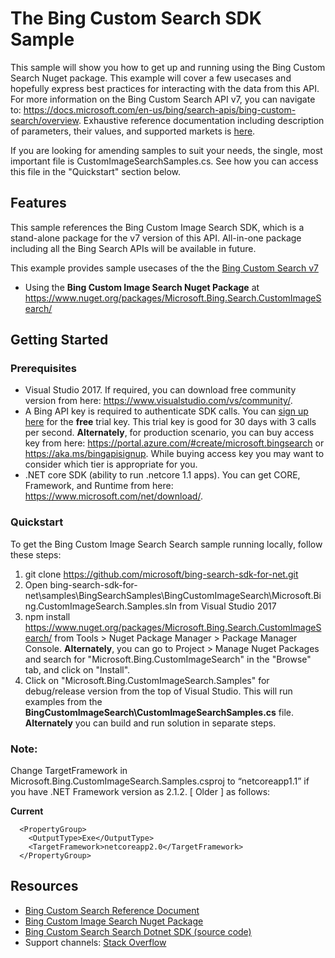 # The Bing Custom Search SDK Sample

This sample will show you how to get up and running using the Bing Custom Search Nuget package. This example will cover a few usecases and hopefully express best practices for interacting with the data from this API. For more information on the Bing Custom Search API v7, you can navigate to: https://docs.microsoft.com/en-us/bing/search-apis/bing-custom-search/overview. Exhaustive reference documentation including description of parameters, their values, and supported markets is [here](https://docs.microsoft.com/en-us/bing/search-apis/bing-custom-search/overview).

If you are looking for amending samples to suit your needs, the single, most important file is CustomImageSearchSamples.cs. See how you can access this file in the "Quickstart" section below.

## Features

This sample references the Bing Custom Image Search SDK, which is a stand-alone package for the v7 version of this API. All-in-one package including all the Bing Search APIs will be available in future.

This example provides sample usecases of the the [Bing Custom Search v7](https://github.com/microsoft/bing-search-sdk-for-net/tree/main/samples/BingSearchSamples/BingCustomImageSearch)

* Using the **Bing Custom Image Search Nuget Package** at https://www.nuget.org/packages/Microsoft.Bing.Search.CustomImageSearch/

## Getting Started


### Prerequisites

- Visual Studio 2017. If required, you can download free community version from here: https://www.visualstudio.com/vs/community/.
- A Bing API key is required to authenticate SDK calls. You can [sign up here](https://portal.azure.com/#create/microsoft.bingsearch) for the **free** trial key. This trial key is good for 30 days with 3 calls per second. **Alternately**, for production scenario, you can buy access key from here: https://portal.azure.com/#create/microsoft.bingsearch or https://aka.ms/bingapisignup. While buying access key you may want to consider which tier is appropriate for you.
- .NET core SDK (ability to run .netcore 1.1 apps). You can get CORE, Framework, and Runtime from here: https://www.microsoft.com/net/download/. 

### Quickstart

To get the Bing Custom Image Search Search sample running locally, follow these steps:

1. git clone https://github.com/microsoft/bing-search-sdk-for-net.git
2. Open bing-search-sdk-for-net\samples\BingSearchSamples\BingCustomImageSearch\Microsoft.Bing.CustomImageSearch.Samples.sln from Visual Studio 2017
3. npm install https://www.nuget.org/packages/Microsoft.Bing.Search.CustomImageSearch/ from Tools > Nuget Package Manager > Package Manager Console. **Alternately**, you can go to Project > Manage Nuget Packages and search for "Microsoft.Bing.CustomImageSearch" in the "Browse" tab, and click on "Install".
4. Click on "Microsoft.Bing.CustomImageSearch.Samples" for debug/release version from the top of Visual Studio. This will run examples from the **BingCustomImageSearch\CustomImageSearchSamples.cs** file. **Alternately** you can build and run solution in separate steps.

### Note: 
Change TargetFramework in Microsoft.Bing.CustomImageSearch.Samples.csproj to “netcoreapp1.1” if you have .NET Framework version as 2.1.2. [ Older ] as follows:

**Current**
````  
  <PropertyGroup>
    <OutputType>Exe</OutputType>
    <TargetFramework>netcoreapp2.0</TargetFramework>
  </PropertyGroup>
````


## Resources
- [Bing Custom Search Reference Document](https://docs.microsoft.com/en-us/bing/search-apis/bing-custom-search/overview)
- [Bing Custom Image Search Nuget Package](https://www.nuget.org/packages/Microsoft.Bing.Search.CustomImageSearch/)
- [Bing Custom Search Search Dotnet SDK (source code)](https://github.com/microsoft/bing-search-sdk-for-net/tree/main/sdk/CustomImageSearchSearch) 
- Support channels: [Stack Overflow](https://stackoverflow.com/questions/tagged/bing-search)
